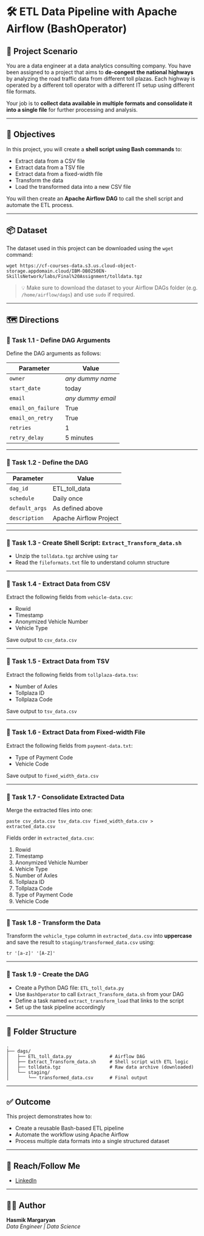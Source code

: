 # 🛠️ ETL Data Pipeline with Apache Airflow (BashOperator)

## 📘 Project Scenario

You are a data engineer at a data analytics consulting company. You have been assigned to a project that aims to **de-congest the national highways** by analyzing the road traffic data from different toll plazas. Each highway is operated by a different toll operator with a different IT setup using different file formats.  

Your job is to **collect data available in multiple formats and consolidate it into a single file** for further processing and analysis.

---

## 📝 Objectives

In this project, you will create a **shell script using Bash commands** to:

- Extract data from a CSV file  
- Extract data from a TSV file  
- Extract data from a fixed-width file  
- Transform the data  
- Load the transformed data into a new CSV file  

You will then create an **Apache Airflow DAG** to call the shell script and automate the ETL process.

---

## 📦 Dataset

The dataset used in this project can be downloaded using the `wget` command:

```
wget https://cf-courses-data.s3.us.cloud-object-storage.appdomain.cloud/IBM-DB0250EN-SkillsNetwork/labs/Final%20Assignment/tolldata.tgz
```

> 💡 Make sure to download the dataset to your Airflow DAGs folder (e.g. `/home/airflow/dags`) and use `sudo` if required.

---

## 🗺 Directions

### 🔹 Task 1.1 - Define DAG Arguments

Define the DAG arguments as follows:

| Parameter         | Value                   |
|------------------|-------------------------|
| `owner`          | *any dummy name*        |
| `start_date`     | today                   |
| `email`          | *any dummy email*       |
| `email_on_failure` | True                 |
| `email_on_retry` | True                    |
| `retries`        | 1                       |
| `retry_delay`    | 5 minutes               |

---

### 🔹 Task 1.2 - Define the DAG

| Parameter     | Value                      |
|---------------|----------------------------|
| `dag_id`      | ETL_toll_data              |
| `schedule`    | Daily once                 |
| `default_args`| As defined above           |
| `description` | Apache Airflow Project     |

---

### 🔹 Task 1.3 - Create Shell Script: `Extract_Transform_data.sh`

- Unzip the `tolldata.tgz` archive using `tar`
- Read the `fileformats.txt` file to understand column structure

---

### 🔹 Task 1.4 - Extract Data from CSV

Extract the following fields from `vehicle-data.csv`:
- Rowid  
- Timestamp  
- Anonymized Vehicle Number  
- Vehicle Type  

Save output to `csv_data.csv`

---

### 🔹 Task 1.5 - Extract Data from TSV

Extract the following fields from `tollplaza-data.tsv`:
- Number of Axles  
- Tollplaza ID  
- Tollplaza Code  

Save output to `tsv_data.csv`

---

### 🔹 Task 1.6 - Extract Data from Fixed-width File

Extract the following fields from `payment-data.txt`:
- Type of Payment Code  
- Vehicle Code  

Save output to `fixed_width_data.csv`

---

### 🔹 Task 1.7 - Consolidate Extracted Data

Merge the extracted files into one:
```
paste csv_data.csv tsv_data.csv fixed_width_data.csv > extracted_data.csv
```

Fields order in `extracted_data.csv`:
1. Rowid  
2. Timestamp  
3. Anonymized Vehicle Number  
4. Vehicle Type  
5. Number of Axles  
6. Tollplaza ID  
7. Tollplaza Code  
8. Type of Payment Code  
9. Vehicle Code

---

### 🔹 Task 1.8 - Transform the Data

Transform the `vehicle_type` column in `extracted_data.csv` into **uppercase** and save the result to `staging/transformed_data.csv` using:
```
tr '[a-z]' '[A-Z]'
```

---

### 🔹 Task 1.9 - Create the DAG

- Create a Python DAG file: `ETL_toll_data.py`  
- Use `BashOperator` to call `Extract_Transform_data.sh` from your DAG  
- Define a task named `extract_transform_load` that links to the script  
- Set up the task pipeline accordingly

---

## 📂 Folder Structure

```
.
├── dags/
│   ├── ETL_toll_data.py              # Airflow DAG
│   ├── Extract_Transform_data.sh     # Shell script with ETL logic
│   ├── tolldata.tgz                  # Raw data archive (downloaded)
│   └── staging/
│       └── transformed_data.csv      # Final output
```

---

## ✅ Outcome

This project demonstrates how to:

- Create a reusable Bash-based ETL pipeline
- Automate the workflow using Apache Airflow
- Process multiple data formats into a single structured dataset

---

## 🚀 Reach/Follow Me

- [LinkedIn]([(https://www.linkedin.com/in/hasmikmargaryan/)])

---

## 👩‍💻 Author

**Hasmik Margaryan**  
*Data Engineer | Data Science*
